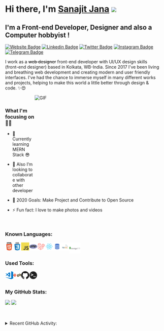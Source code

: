 <!-- This Sanajit-Jana/sanajitjana's Repository is most important and valuable repository because its `README.md` (this file) appears as Github profile. -->

# Hi there, I'm <a href="https://sanajitjana.herokuapp.com" target="_blank">Sanajit Jana</a> <img src="https://media.giphy.com/media/hvRJCLFzcasrR4ia7z/giphy.gif" width="25px">

## I'm a Front-end Developer, Designer and also a Computer hobbyist !

[![Website Badge](https://img.shields.io/badge/Website-3b5998?style=flat-square&logo=google-chrome&logoColor=white)](https://sanajitjana.herokuapp.com)
[![Linkedin Badge](https://img.shields.io/badge/-LinkedIn-0e76a8?style=flat-square&logo=Linkedin&logoColor=white)](https://www.linkedin.com/in/sanajit-jana-60880b190/)
[![Twitter Badge](https://img.shields.io/badge/-Twitter-00acee?style=flat-square&logo=Twitter&logoColor=white)](https://twitter.com/SanajitJana9)
[![Instagram Badge](https://img.shields.io/badge/-Instagram-e4405f?style=flat-square&logo=Instagram&logoColor=white)](https://www.instagram.com/sanajitjana01/)
[![Telegram Badge](https://img.shields.io/badge/-Telegram-0088cc?style=flat-square&logo=Telegram&logoColor=white)](https://t.me/sanajitjana)

<!-- <a href="https://stackoverflow.com/users/15557408/sanajit-jana" targer="_blank"><img align="left" alt="Sanajit Jana | Stackoverflow" width="22px" src="https://cdn.jsdelivr.net/npm/simple-icons@v3/icons/stackoverflow.svg" /></a>
<a href="https://www.facebook.com/sanajitjanafb" targer="_blank"><img align="left" alt="Sanajit Jana | Facebook" width="22px" src="https://cdn.jsdelivr.net/npm/simple-icons@v3/icons/facebook.svg" /></a>
<a href="https://www.instagram.com/mr.sanajit/" targer="_blank"><img align="left" alt="Sanajit Jana | Instagram" width="22px" src="https://cdn.jsdelivr.net/npm/simple-icons@v3/icons/instagram.svg" /></a>
<a href="https://www.behance.net/sanajitjana1" targer="_blank"><img align="left" alt="Sanajit Jana | Behance" width="22px" src="https://cdn.jsdelivr.net/npm/simple-icons@v3/icons/behance.svg" /></a>
<a href="https://in.pinterest.com/sanajitjana1/_saved/" targer="_blank"><img align="left" alt="Sanajit Jana | Pinterest" width="22px" src="https://cdn.jsdelivr.net/npm/simple-icons@v3/icons/pinterest.svg" /></a>
<a href="https://dribbble.com/Sanajit" targer="_blank"><img align="left" alt="Sanajit Jana | Dribbble" width="22px" src="https://cdn.jsdelivr.net/npm/simple-icons@v3/icons/dribbble.svg" /></a> -->

<!-- ### Glad to see you ![visitors](https://visitor-badge.glitch.me/badge?sanajitjana=#76105799)
<br/> -->

I work as a ~~web designer~~ front-end developer with UI/UX design skills (front-end designer) based in Kolkata, WB-India.
Since 2017 I've been living and breathing web development and creating modern and user friendly interfaces. I've had the chance to immerse myself in many different works and projects, helping to make this world a little better through design & code. ✨😍

<!-- - 🔭 I just launched my portfolio: **[sananjitjana.in](https://www.sananjitjana.in/)**-->

<img align="right" alt="GIF" src="https://github.com/sanajitjana/sanajitjana/blob/master/coding.gif?raw=true" width="408" height="318" />

<br/>

### What I'm focusing on 👨‍💻

- 🌱 Currently learning MERN Stack 😎
- 👯 Also I’m looking to collaborate with other developer
- 🥅 2020 Goals: Make Project and Contribute to Open Source
- ⚡ Fun fact: I love to make photos and videos

  <br />

### Known Languages:

<img align="left" alt="HTML5" width="26px" src="https://raw.githubusercontent.com/github/explore/80688e429a7d4ef2fca1e82350fe8e3517d3494d/topics/html/html.png" />
<img align="left" alt="CSS3" width="26px" src="https://raw.githubusercontent.com/github/explore/80688e429a7d4ef2fca1e82350fe8e3517d3494d/topics/css/css.png" />
<img align="left" alt="JavaScript" width="26px" src="https://raw.githubusercontent.com/github/explore/80688e429a7d4ef2fca1e82350fe8e3517d3494d/topics/javascript/javascript.png" />
<img align="left" alt="Php" width="26px" src="https://raw.githubusercontent.com/github/explore/80688e429a7d4ef2fca1e82350fe8e3517d3494d/topics/php/php.png" />
<img align="left" alt="Laravel" width="26px" src="https://raw.githubusercontent.com/github/explore/80688e429a7d4ef2fca1e82350fe8e3517d3494d/topics/laravel/laravel.png" />
<img align="left" alt="React" width="26px" src="https://raw.githubusercontent.com/github/explore/80688e429a7d4ef2fca1e82350fe8e3517d3494d/topics/react/react.png" />
<img align="left" alt="SQL" width="26px" src="https://raw.githubusercontent.com/github/explore/80688e429a7d4ef2fca1e82350fe8e3517d3494d/topics/sql/sql.png" />
<img align="left" alt="MySQL" width="26px" src="https://raw.githubusercontent.com/github/explore/80688e429a7d4ef2fca1e82350fe8e3517d3494d/topics/mysql/mysql.png" />
<img align="left" alt="MySQL" width="36px" src="https://raw.githubusercontent.com/github/explore/80688e429a7d4ef2fca1e82350fe8e3517d3494d/topics/mongodb/mongodb.png" />

<br/>
<br/>

### Used Tools:

<img align="left" alt="Visual Studio Code" width="26px" src="https://raw.githubusercontent.com/github/explore/80688e429a7d4ef2fca1e82350fe8e3517d3494d/topics/visual-studio-code/visual-studio-code.png" />
<img align="left" alt="Git" width="26px" src="https://raw.githubusercontent.com/github/explore/80688e429a7d4ef2fca1e82350fe8e3517d3494d/topics/git/git.png" />
<img align="left" alt="GitHub" width="26px" src="https://raw.githubusercontent.com/github/explore/78df643247d429f6cc873026c0622819ad797942/topics/github/github.png" />
<img align="left" alt="Terminal" width="26px" src="https://raw.githubusercontent.com/github/explore/80688e429a7d4ef2fca1e82350fe8e3517d3494d/topics/terminal/terminal.png" />

<br />
<br />

### My GitHub Stats:

<p>
  <img height="180em" src="https://github-readme-stats.vercel.app/api?username=sanajitjana&show_icons=true&hide_border=true&&count_private=true&include_all_commits=true" />
  <img height="180em" src="https://github-readme-stats.vercel.app/api/top-langs/?username=sanajitjana&exclude_repo=KNN-Image-Classification&show_icons=true&hide_border=true&layout=compact&langs_count=8"/>
</p>

<br />
<br />

<details>
<summary> Recent GitHub Activity: </summary>

<a href="https://github.com/sanajitjana/react-props.git" targer="_blank"><img align="left" alt="React Props" width="26px" src="https://cdn.jsdelivr.net/npm/simple-icons@v3/icons/react.svg">React Props</a><br/>
<a href="https://github.com/sanajitjana/react-map-method.git" targer="_blank"><img align="left" alt="React Map Method" width="26px" src="https://cdn.jsdelivr.net/npm/simple-icons@v3/icons/react.svg">React Map Method</a><br/>
<a href="https://github.com/sanajitjana/react-website.git" targer="_blank"><img align="left" alt="React Protfolio Website" width="26px" src="https://cdn.jsdelivr.net/npm/simple-icons@v3/icons/react.svg">React Protfolio Website</a><br/>
<a href="https://github.com/sanajitjana/react-greetings-website.git" targer="_blank"><img align="left" alt="React Greetings Website" width="26px" src="https://cdn.jsdelivr.net/npm/simple-icons@v3/icons/react.svg">React Greetings Website</a><br/>
<a href="https://github.com/Sanajit-Jana/laravel-curd.git" targer="_blank"><img align="left" alt="Laravel Contact Form" width="26px" src="https://cdn.jsdelivr.net/npm/simple-icons@v3/icons/laravel.svg" />Laravel Contact Form</a>

</details>
